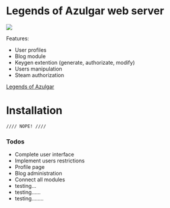 # Legends of Azulgar web server

<a href="https://travis-ci.org/Nimuell/azulgarWeb"><img src="https://travis-ci.org/Nimuell/azulgarWeb.svg?branch=master"></a>

Features:

  - User profiles
  - Blog module
  - Keygen extention (generate, authorizate, modify)
  - Users manipulation
  - Steam authorization

[Legends of Azulgar](https://azulgar.com/)


# Installation


```sh
//// NOPE! ////

```


### Todos

 - Complete user interface
 - Implement users restrictions
 - Profile page
 - Blog administration
 - Connect all modules 
 - testing...
 - testing......
 - testing........

